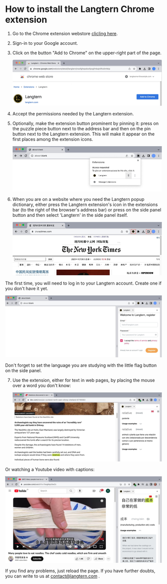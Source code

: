 

# How to install the Langtern Chrome extension

1. Go to the Chrome extension webstore 
<a href="https://chrome.google.com/webstore/detail/langtern/noofghepdoofpogfmbajnllfcdimfeip" target="_blank">clicling here</a>.

2. Sign-in to your Google account.

3. Click on the button "Add to Chrome" on the upper-right part of the page.

   ![webstore screenshot](chrome_install.jpg)

4. Accept the permissions needed by the Langtern extension.

5. Optionally, make the extension button prominent by pinning it: press on the puzzle piece button
next to the address bar and then on the pin button next to the Langtern extension.
This will make it appear on the first places among the extension icons.

   ![pin the extension](chrome_pin.jpg)


6. When you are on a website where you need the Langtern popup dictionary, either
press the Langtern extension's icon in the extensions bar (to the right of the browser's
address bar) or press on the side panel button and then select 'Langtern' in the side panel
itself.

   ![activate Langtern](chrome_activate.jpg)

The first time, you will need to log in to your Langtern account. Create one if
you don't have it yet.

   ![log in to Langtern](chrome_login.jpg)


Don't forget to set the language you are studying with the little flag button on the side panel.

7. Use the extension, either for text in web pages, by placing the mouse over a word you
don't know:

   ![Langtern assisting a newspaper page in English](chrome_text_english.jpg)

Or watching a Youtube video with captions:

   ![Langtern assisting Youtube in Chinese](chrome_youtube_chinese.jpg)


If you find any problems, just reload the page. If you have further doubts, you can write to
us at contact@langtern.com .

